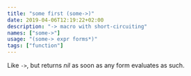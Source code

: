 ```yaml
---
title: "some first (some->)"
date: 2019-04-06T12:19:22+02:00
description: "-> macro with short-circuiting"
names: ["some->"]
usage: "(some-> expr forms*)"
tags: ["function"]
---
```

Like `->`, but returns _nil_ as soon as any form evaluates as such.
